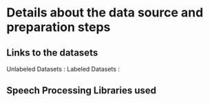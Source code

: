 # Details about the data source and preparation steps

## Links to the datasets

Unlabeled Datasets :
Labeled Datasets : 
## Speech Processing Libraries used